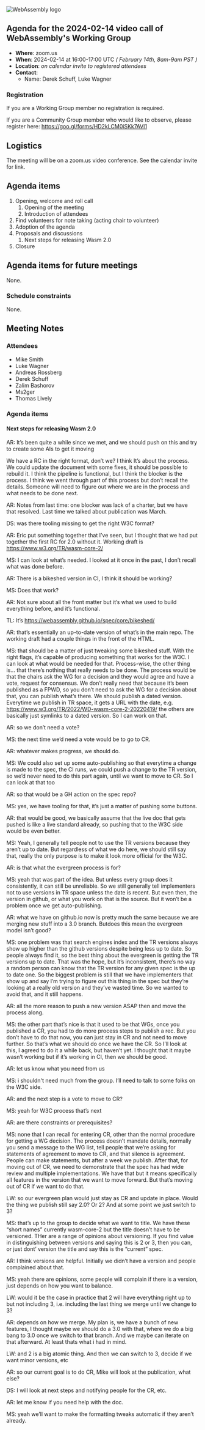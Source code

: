 ![WebAssembly logo](/images/WebAssembly.png)

## Agenda for the 2024-02-14 video call of WebAssembly's Working Group

- **Where**: zoom.us
- **When**: 2024-02-14 at 16:00-17:00 UTC *( February 14th, 8am-9am PST )*
- **Location**: *on calendar invite to registered attendees*
- **Contact**:
    - Name: Derek Schuff, Luke Wagner

### Registration

If you are a Working Group member no registration is required.

If you are a Community Group member who would like to observe, please register here: https://goo.gl/forms/HD2kLCM0iSKk7AVl1

## Logistics

The meeting will be on a zoom.us video conference.
See the calendar invite for link.

## Agenda items

1. Opening, welcome and roll call
    1. Opening of the meeting
    1. Introduction of attendees
1. Find volunteers for note taking (acting chair to volunteer)
1. Adoption of the agenda
1. Proposals and discussions
    1. Next steps for releasing Wasm 2.0
1. Closure

## Agenda items for future meetings

None.

### Schedule constraints

None.

## Meeting Notes

### Attendees

 - Mike Smith
 - Luke Wagner
 - Andreas Rossberg
 - Derek Schuff
 - Zalim Bashorov
 - Ms2ger
 - Thomas Lively

### Agenda items

#### Next steps for releasing Wasm 2.0

AR: It’s been quite a while since we met, and we should push on this and try to create some AIs to get it moving

We have a RC in the right format, don’t we? I think It’s about the process. We could update the document with some fixes, it should be possible to rebuild it. I think the pipeline is functional, but I think the blocker is the process. I think we went through part of this process but don’t recall the details.
Someone will need to figure out where we are in the process and what needs to be done next.

AR: Notes from last time: one blocker was lack of a charter, but we have that resolved. Last time we talked about publication was March.

DS: was there tooling missing to get the right W3C format?

AR: Eric put something together that I’ve seen, but I thought that we had put together the first RC for 2.0 without it. Working draft is https://www.w3.org/TR/wasm-core-2/

MS: I can look at what’s needed. I looked at it once in the past, I don’t recall what was done before. 

AR: There is a bikeshed version in CI, I think it should be working?

MS: Does that work?

AR: Not sure about all the front matter but it’s what we used to build everything before, and it’s functional.

TL: It’s https://webassembly.github.io/spec/core/bikeshed/

AR: that’s essentially an up-to-date version of what’s in the main repo. The working draft had a couple things in the front of the HTML.

MS: that should be a matter of just tweaking some bikeshed stuff. With the right flags, it’s capable of producing something that works for the W3C. I can look at what would be needed for that. Process-wise, the other thing is… that there’s nothing that really needs to be done. The process would be that the chairs ask the WG for a decision and they would agree and have a vote, request for consensus. We don’t really need that because it’s been published as a FPWD, so you don’t need to ask the WG for a decision about that, you can publish what’s there. We should publish a dated version. Everytime we publish in TR space, it gets a URL with the date, e.g. https://www.w3.org/TR/2022/WD-wasm-core-2-20220419/ the others are basically just symlinks to a dated version. So I can work on that.

AR: so we don’t need a vote?

MS: the next time we’d need a vote would be to go to CR.

AR: whatever makes progress, we should do.

MS: We could also set up some auto-publishing so that everytime a change is made to the spec, the CI runs, we could push a change to the TR version, so we’d never need to do this part again, until we want to move to CR. So I can look at that too

AR: so that would be a GH action on the spec repo?

MS: yes, we have tooling for that, it’s just a matter of pushing some buttons.

AR: that would be good, we basically assume that the live doc that gets pushed is like a live standard already, so pushing that to the W3C side would be even better.

MS: Yeah, I generally tell people not to use the TR versions because they aren’t up to date. But regardless of what we do here, we should still say that, really the only purpose is to make it look more official for the W3C. 

AR: is that what the evergreen process is for?

MS: yeah that was part of the idea. But unless every group does it consistently, it can still be unreliable. So we still generally tell implementers  not to use versions in TR space unless the date is recent. But even then, the version in github, or what you work on that is the source. But it won’t be a problem once we get auto-publishing.

AR: what we have on github.io now is pretty much the same because we are merging new stuff into a 3.0 branch. Butdoes this mean the evergreen model isn’t good?

MS: one problem was that search engines index and the TR versions always show up higher than the github versions despite being less up to date. So people always find it, so the best thing about the evergreen is getting the TR versions up to date. That was the hope, but it’s inconsistent, there’s no way a random person can know that the TR version for any given spec is the up to date one. So the biggest problem is still that we have implementers that show up and say I’m trying to figure out this thing in the spec but they’re looking at a really old version and they’ve wasted time. So we wanted to avoid that, and it still happens.

AR: all the more reason to push a new version ASAP then and move the process along.

MS: the other part that’s nice is that it used to be that WGs, once you published a CR, you had to do more process steps to publish a rec. But you don’t have to do that now, you can just stay in CR and not need to move further. So that’s what we should do once we have the CR.
So I’ll look at this, I agreed to do it a while back, but haven’t yet. I thought that it maybe wasn’t working but if it’s working in CI, then we should be good.

AR: let us know what you need from us

MS: i shouldn't need much from the group. I’ll need to talk to some folks on the W3C side.

AR: and the next step is a vote to move to CR?

MS: yeah for W3C process that’s next

AR: are there constraints or prerequisites?

MS: none that I can recall for entering CR, other than the normal procedure for getting a WG decision. The process doesn’t mandate details, normally you send a message to the WG list, tell people that we’re asking for statements of agreement to move to CR, and that silence is agreement. People can make statements, but after a week we publish. After that, for moving out of CR, we need to demonstrate that the spec has had wide review and multiple implementations. We have that but it means specifically all features in the version that we want to move forward. But that’s moving out of CR if we want to do that.

LW: so our evergreen plan would just stay as CR and update in place. Would the thing we publish still say 2.0? Or 2? And at some point we just switch to 3?

MS: that’s up to the group to decide what we want to title. We have these “short names” currently wasm-core-2 but the title doesn’t have to be versioned. THer are a range of opinions about versioning. If you find value in distinguishing between versions and saying this is 2 or 3, then you can, or just dont’ version the title and say this is the “current” spec.

AR: I think versions are helpful. Initially we didn’t have a version and people complained about that.

MS: yeah there are opinions, some people will complain if there is a version, just depends on how you want to balance.

LW: would it be the case in practice that 2 will have everything right up to but not including 3, i.e. including the last thing we merge until we change to 3?

AR: depends on how we merge. My plan is, we have a bunch of new features, I thought maybe we should do a 3.0 with that, where we do a big bang to 3.0 once we switch to that branch. And we maybe can iterate on that afterward. At least thats what i had in mind.

LW: and 2 is a big atomic thing. And then we can switch to 3, decide if we want minor versions, etc

AR: so our current goal is to do CR, Mike will look at the publication, what else?

DS: I will look at next steps and notifying people for the CR, etc.

AR: let me know if you need help with the doc.

MS: yeah we’ll want to make the formatting tweaks automatic if they aren’t already.

